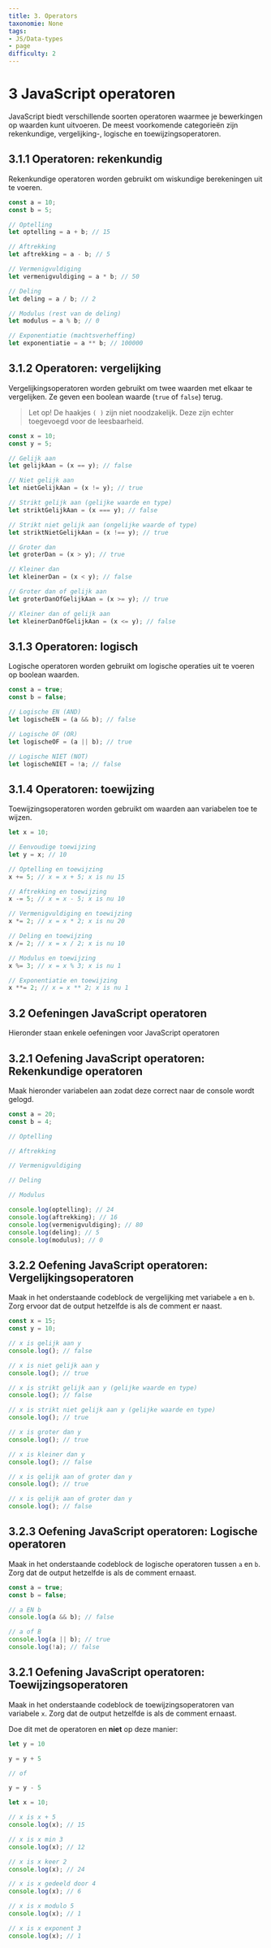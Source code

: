 ```yaml
---
title: 3. Operators
taxonomie: None
tags:
- JS/Data-types
- page
difficulty: 2
---
```


# 3 JavaScript operatoren
JavaScript biedt verschillende soorten operatoren waarmee je bewerkingen op waarden kunt uitvoeren. De meest voorkomende categorieën zijn rekenkundige, vergelijking-, logische en toewijzingsoperatoren.

## 3.1.1 Operatoren: rekenkundig
Rekenkundige operatoren worden gebruikt om wiskundige berekeningen uit te voeren.

```javascript
const a = 10;
const b = 5;

// Optelling
let optelling = a + b; // 15

// Aftrekking
let aftrekking = a - b; // 5

// Vermenigvuldiging
let vermenigvuldiging = a * b; // 50

// Deling
let deling = a / b; // 2

// Modulus (rest van de deling)
let modulus = a % b; // 0

// Exponentiatie (machtsverheffing)
let exponentiatie = a ** b; // 100000
```

## 3.1.2 Operatoren: vergelijking
Vergelijkingsoperatoren worden gebruikt om twee waarden met elkaar te vergelijken. Ze geven een boolean waarde (`true` of `false`) terug.

> Let op! De haakjes `( )` zijn niet noodzakelijk. Deze zijn echter toegevoegd voor de leesbaarheid.

```javascript
const x = 10;
const y = 5;

// Gelijk aan
let gelijkAan = (x == y); // false

// Niet gelijk aan
let nietGelijkAan = (x != y); // true

// Strikt gelijk aan (gelijke waarde en type)
let striktGelijkAan = (x === y); // false

// Strikt niet gelijk aan (ongelijke waarde of type)
let striktNietGelijkAan = (x !== y); // true

// Groter dan
let groterDan = (x > y); // true

// Kleiner dan
let kleinerDan = (x < y); // false

// Groter dan of gelijk aan
let groterDanOfGelijkAan = (x >= y); // true

// Kleiner dan of gelijk aan
let kleinerDanOfGelijkAan = (x <= y); // false
```

## 3.1.3 Operatoren: logisch
Logische operatoren worden gebruikt om logische operaties uit te voeren op boolean waarden.

```javascript
const a = true;
const b = false;

// Logische EN (AND)
let logischeEN = (a && b); // false

// Logische OF (OR)
let logischeOF = (a || b); // true

// Logische NIET (NOT)
let logischeNIET = !a; // false
```

## 3.1.4 Operatoren: toewijzing
Toewijzingsoperatoren worden gebruikt om waarden aan variabelen toe te wijzen.

```javascript
let x = 10;

// Eenvoudige toewijzing
let y = x; // 10

// Optelling en toewijzing
x += 5; // x = x + 5; x is nu 15

// Aftrekking en toewijzing
x -= 5; // x = x - 5; x is nu 10

// Vermenigvuldiging en toewijzing
x *= 2; // x = x * 2; x is nu 20

// Deling en toewijzing
x /= 2; // x = x / 2; x is nu 10

// Modulus en toewijzing
x %= 3; // x = x % 3; x is nu 1

// Exponentiatie en toewijzing
x **= 2; // x = x ** 2; x is nu 1
```

## 3.2 Oefeningen JavaScript operatoren
Hieronder staan enkele oefeningen voor JavaScript operatoren

## 3.2.1 Oefening JavaScript operatoren: Rekenkundige operatoren
Maak hieronder variabelen aan zodat deze correct naar de console wordt gelogd.

```javascript runner
const a = 20;
const b = 4;

// Optelling

// Aftrekking

// Vermenigvuldiging

// Deling

// Modulus

console.log(optelling); // 24
console.log(aftrekking); // 16
console.log(vermenigvuldiging); // 80
console.log(deling); // 5
console.log(modulus); // 0
```

## 3.2.2 Oefening JavaScript operatoren: Vergelijkingsoperatoren
Maak in het onderstaande codeblock de vergelijking met variabele `a` en `b`. Zorg ervoor dat de output hetzelfde is als de comment er naast.

```javascript runner
const x = 15;
const y = 10;

// x is gelijk aan y
console.log(); // false

// x is niet gelijk aan y
console.log(); // true

// x is strikt gelijk aan y (gelijke waarde en type)
console.log(); // false

// x is strikt niet gelijk aan y (gelijke waarde en type)
console.log(); // true

// x is groter dan y
console.log(); // true

// x is kleiner dan y
console.log(); // false

// x is gelijk aan of groter dan y
console.log(); // true

// x is gelijk aan of groter dan y
console.log(); // false
```

## 3.2.3 Oefening JavaScript operatoren: Logische operatoren
Maak in het onderstaande codeblock de logische operatoren tussen `a` en `b`. Zorg dat de output hetzelfde is als de comment ernaast.

```javascript runner
const a = true;
const b = false;

// a EN b
console.log(a && b); // false

// a of B
console.log(a || b); // true
console.log(!a); // false
```

## 3.2.1 Oefening JavaScript operatoren: Toewijzingsoperatoren
Maak in het onderstaande codeblock de toewijzingsoperatoren van variabele `x`. Zorg dat de output hetzelfde is als de comment ernaast.

Doe dit met de operatoren en **niet** op deze manier:
```javascript 
let y = 10

y = y + 5

// of

y = y - 5
```

```javascript runner
let x = 10;

// x is x + 5
console.log(x); // 15

// x is x min 3
console.log(x); // 12

// x is x keer 2
console.log(x); // 24

// x is x gedeeld door 4
console.log(x); // 6

// x is x modulo 5
console.log(x); // 1

// x is x exponent 3
console.log(x); // 1
```